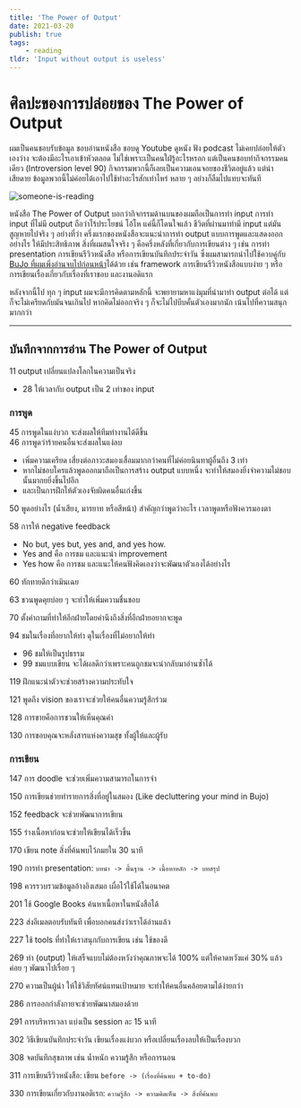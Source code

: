 ```yaml
---
title: 'The Power of Output'
date: 2021-03-20
publish: true
tags:
    - reading
tldr: 'Input without output is useless'
---
```

# ศิลปะของการปล่อยของ The Power of Output

ผมเป็นคนชอบรับข้อมูล ชอบอ่านหนังสือ ชอบดู Youtube ดูหนัง ฟัง podcast ไม่เคยปล่อยให้ตัวเองว่าง จะต้องมีอะไรเอาเข้าหัวตลอด ไม่ใช่เพราะเป็นคนใฝ่รู้อะไรหรอก แต่เป็นคนชอบทำกิจกรรมคนเดียว (Introversion level 90) กิจกรรมพวกนี้ก็เลยเป็นความเอนจอยของชีวิตอยู่แล้ว แต่น่าเสียดาย ข้อมูลพวกนี้ไม่ค่อยได้เอาไปใช้ทำอะไรสักเท่าไหร่ หลาย ๆ อย่างก็ลืมไปแทบจะทันที

![someone-is-reading](/posts/the-power-of-output-1.webp)

หนังสือ The Power of Output บอกว่ากิจกรรมด้านบนของผมถือเป็นการทำ input การทำ input ที่ไม่มี output ถือว่าไร้ประโยชน์ โอ้โห แค่นี้ก็โดนใจแล้ว ชีวิตที่ผ่านมาทำมี input แต่มันสูญหายไปจริง ๆ อย่างที่ว่า ครึ่งแรกของหนังสือจะแนะนำการทำ output แบบการพูดและแสดงออกอย่างไร ให้มีประสิทธิภาพ สิ่งที่ผมสนใจจริง ๆ คือครึ่งหลังที่เกี่ยวกับการเขียนต่าง ๆ เช่น การทำ presentation การเขียนรีวิวหนังสือ หรือการเขียนบันทึกประจำวัน ซึ่งผมสามารถนำไปใช้ควบคู่กับ [BuJo ที่ผมเพิ่งอ่านจบไปก่อนหน้า](/posts/the-bullet-journal-method)ได้ด้วย เช่น framework การเขียนรีวิวหนังสือแบบง่าย ๆ หรือการเขียนเรื่องเกี่ยวกับเรื่องที่เราชอบ และงานอดิแรก

หลังจากนี้ไป ทุก ๆ input ผมจะมีการคิดตามหลักนี้ จะพยายามหาแง่มุมที่นำมาทำ output ต่อได้ แต่ก็จะไม่เครียดกับมันจนเกินไป หากคิดไม่ออกจริง ๆ ก็จะไม่ไปบีบคั้นตัวเองมากนัก เน้นไปที่ความสนุกมากกว่า

---

## บันทึกจากการอ่าน The Power of Output

11 output เปลี่ยนแปลงโลกในความเป็นจริง

- 28 ให้เวลากับ output เป็น 2 เท่าของ input

### การพูด

45 การพูดในแง่บวก จะส่งผลให้ทีมทำงานได้ดีขึ้น  
46 การพูดว่าร้ายคนอื่นจะส่งผลในแง่ลบ

- เพิ่มความเครียด เสี่ยงต่อภาวะสมองเสื่อมมากกว่าคนที่ไม่ค่อยนินทาผู้อื่นถึง 3 เท่า
- หากไม่ชอบใครแล้วพูดออกมาถือเป็นการสร้าง output แบบหนึ่ง จะทำให้สมองยิ่งจำความไม่ชอบนั้นมากยยิ่งขึ้นไปอีก
- และเป็นการฝึกให้ตัวเองจับผิดคนอื่นเก่งขึ้น

50 พูดอย่างไร (น้ำเสียง, มารยาท หรือสีหน้า) สำคัญกว่าพูดว่าอะไร เวลาพูดหรือฟังควรมองตา

58 การให้ negative feedback

- No but, yes but, yes and, and yes how.
- Yes and คือ การชม และแนะนำ improvement
- Yes how คือ การชม และแนะให้คนฟังคิดเองว่าจะพัฒนาตัวเองได้อย่างไร

60 ทักทายดีกว่าเมินเฉย

63 ชวนพูดคุยบ่อย ๆ จะทำให้เพิ่มความชื่นชอบ

70 ตั้งคำถามที่ทำให้อีกฝ่ายโดยคำนึงถึงสิ่งที่อีกฝ่ายอยากจะพูด

94 ชมในเรื่องที่อยากให้ทำ ดุในเรื่องที่ไม่อยากให้ทำ

- 96 ชมให้เป็นรูปธรรม
- 99 ชมแบบเขียน จะได้ผลดีกว่าเพราะคนถูกชมจะนำกลับมาอ่านซ้ำได้

119 ฝึกแนะนำตัวจะช่วยสร้างความประทับใจ

121 พูดถึง vision ของเราจะช่วยให้คนอื่นความรู้สึกร่วม

128 การขายคือการชวนให้เห็นคุณค่า

130 การขอบคุณจะหลั่งสารแห่งความสุข ทั้งผู้ให้และผู้รับ

### การเขียน

147 การ doodle จะช่วยเพิ่มความสามารถในการจำ

150 การเขียนช่วยทำรายการสิ่งที่อยู่ในสมอง (Like decluttering your mind in Bujo)

152 feedback จะช่วยพัฒนาการเขียน

155 ร่างเนื้อหาก่อนจะช่วยให้เขียนได้เร็วขึ้น

170 เขียน note สิ่งที่ค้นพบไว้ภมยใน 30 นาที

190 การทำ presentation: `บทนำ -> พื้นฐาน -> เนื้อหาหลัก -> บทสรุป`

198 ควรรวบรวมข้อมูลอ้างอิงเสมอ เผื่อไว้ใช้ได้ในอนาคต

201 ใช้ Google Books ค้นหาเนื้อหาในหนังสือได้

223 ส่งอีเมลตอบรับทันที เพื่อบอกคนส่งว่าเราได้อ่านแล้ว

227 ใช้ tools ที่ทำให้เราสนุกกับการเขียน เช่น ใช้ของดี

269 ทำ (output) ให้เสร็จแบบไม่ต้องหวังว่าคุณภาพจะได้ 100% แต่ให้คาดหวังแค่ 30% แล้วค่อย ๆ พัฒนาไปเรื่อย ๆ

270 ความเป็นผู้นำ ให้ใช้วิสัยทัศน์แทนเป้าหมาย จะทำให้คนอื่นคล้อยตามได้ง่ายกว่า

286 การออกกำลังกายจะช่วยพัฒนาสมองด้วย

291 การบริหารเวลา แบ่งเป็น session ละ 15 นาที

302 วิธีเขียนบันทึกประจำวัน เขียนเรื่องแง่บวก หรือเปลี่ยนเรื่องลบให้เป็นเรื่องบวก

308 จดบันทึกสุขภาพ เช่น น้ำหนัก ความรู้สึก หรือการนอน

311 การเขียนรีวิวหนังสือ: เขียน `before -> (เรื่องที่ค้นพบ + to-do)`

330 การเขียนเกี่ยวกับงานอดิเรก: `ความรู้สึก -> ความคิดเห็น -> สิ่งที่ค้นพบ`